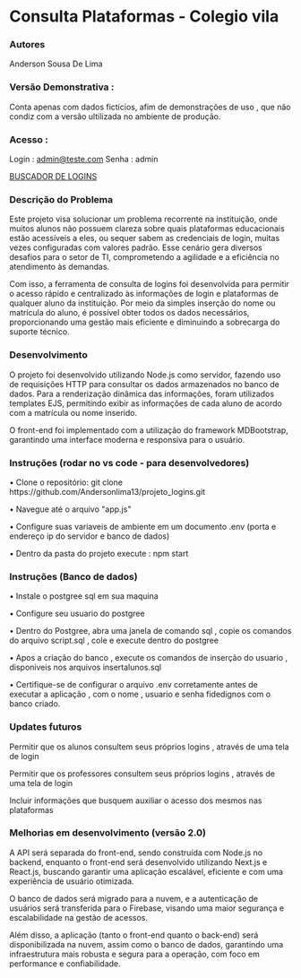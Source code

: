 ### <h1>Consulta Plataformas - Colegio vila</h1>
### Autores
Anderson Sousa De Lima


### Versão Demonstrativa :
Conta apenas com dados ficticios, afim de demonstrações de uso , que não condiz com a versão ultilizada no ambiente de produção.

### Acesso :
Login : admin@teste.com
Senha : admin

[BUSCADOR DE LOGINS](https://buscadordelogins.vercel.app)


### Descrição do Problema
Este projeto visa solucionar um problema recorrente na instituição, onde muitos alunos não possuem clareza sobre quais plataformas educacionais estão acessíveis a eles, ou sequer sabem as credenciais de login, muitas vezes configuradas com valores padrão. Esse cenário gera diversos desafios para o setor de TI, comprometendo a agilidade e a eficiência no atendimento às demandas.

Com isso, a ferramenta de consulta de logins foi desenvolvida para permitir o acesso rápido e centralizado às informações de login e plataformas de qualquer aluno da instituição. Por meio da simples inserção do nome ou matrícula do aluno, é possível obter todos os dados necessários, proporcionando uma gestão mais eficiente e diminuindo a sobrecarga do suporte técnico.



### Desenvolvimento
O projeto foi desenvolvido utilizando Node.js como servidor, fazendo uso de requisições HTTP para consultar os dados armazenados no banco de dados. Para a renderização dinâmica das informações, foram utilizados templates EJS, permitindo exibir as informações de cada aluno de acordo com a matrícula ou nome inserido.

O front-end foi implementado com a utilização do framework MDBootstrap, garantindo uma interface moderna e responsiva para o usuário.

### Instruções (rodar no vs code - para desenvolvedores)
<p>• Clone o repositório: git clone https://github.com/Andersonlima13/projeto_logins.git</p>
<p>• Navegue até o arquivo "app.js"</p>
<p>• Configure suas variaveis de ambiente em um documento .env (porta e endereço ip do servidor e banco de dados)</p>
<p>• Dentro da pasta do projeto execute : npm start</p>

### Instruções (Banco de dados)

<p>• Instale o postgree sql em sua maquina</p>
<p>• Configure seu usuario do postgree</p>
<p>• Dentro do Postgree, abra uma janela de comando sql , copie os comandos do arquivo script.sql , cole e execute dentro do postgree</p>
<p>• Apos a criação do banco , execute os comandos de inserção do usuario , disponiveis nos arquivos insertalunos.sql</p>
<p>• Certifique-se de configurar o arquivo .env corretamente antes de executar a aplicação , com o nome , usuario e senha fidedignos com o banco criado.</p>


### Updates futuros 

<p>Permitir que os alunos consultem seus próprios logins , através de uma tela de login</p>
<p>Permitir que os professores consultem seus próprios logins , através de uma tela de login</p>
<p>Incluir informações que busquem auxiliar o acesso dos mesmos nas plataformas</p>


### Melhorias em desenvolvimento (versão 2.0)


<p>A API será separada do front-end, sendo construída com Node.js no backend, enquanto o front-end será desenvolvido utilizando Next.js e React.js, buscando garantir uma aplicação escalável, eficiente e com uma experiência de usuário otimizada. </p>
<p>O banco de dados será migrado para a nuvem, e a autenticação de usuários será transferida para o Firebase, visando uma maior segurança e escalabilidade na gestão de acessos. </p>
<p> Além disso, a aplicação (tanto o front-end quanto o back-end) será disponibilizada na nuvem, assim como o banco de dados, garantindo uma infraestrutura mais robusta e segura para a operação, com foco em performance e confiabilidade.

 </p>





